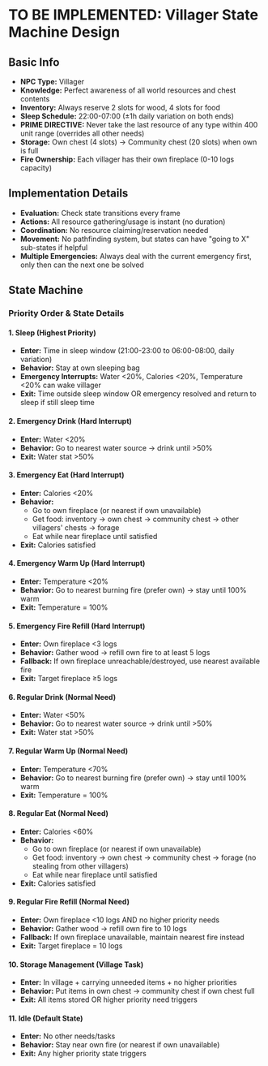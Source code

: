 # TO BE IMPLEMENTED: Villager State Machine Design

## Basic Info
- **NPC Type:** Villager
- **Knowledge:** Perfect awareness of all world resources and chest contents
- **Inventory:** Always reserve 2 slots for wood, 4 slots for food
- **Sleep Schedule:** 22:00-07:00 (±1h daily variation on both ends)
- **PRIME DIRECTIVE:** Never take the last resource of any type within 400 unit range (overrides all other needs)
- **Storage:** Own chest (4 slots) → Community chest (20 slots) when own is full
- **Fire Ownership:** Each villager has their own fireplace (0-10 logs capacity)

## Implementation Details
- **Evaluation:** Check state transitions every frame
- **Actions:** All resource gathering/usage is instant (no duration)
- **Coordination:** No resource claiming/reservation needed
- **Movement:** No pathfinding system, but states can have "going to X" sub-states if helpful
- **Multiple Emergencies:** Always deal with the current emergency first, only then can the next one be solved

## State Machine

### Priority Order & State Details

#### 1. Sleep (Highest Priority)
- **Enter:** Time in sleep window (21:00-23:00 to 06:00-08:00, daily variation)
- **Behavior:** Stay at own sleeping bag
- **Emergency Interrupts:** Water <20%, Calories <20%, Temperature <20% can wake villager
- **Exit:** Time outside sleep window OR emergency resolved and return to sleep if still sleep time

#### 2. Emergency Drink (Hard Interrupt)
- **Enter:** Water <20%
- **Behavior:** Go to nearest water source → drink until >50%
- **Exit:** Water stat >50%

#### 3. Emergency Eat (Hard Interrupt)
- **Enter:** Calories <20%
- **Behavior:**
  - Go to own fireplace (or nearest if own unavailable)
  - Get food: inventory → own chest → community chest → other villagers' chests → forage
  - Eat while near fireplace until satisfied
- **Exit:** Calories satisfied

#### 4. Emergency Warm Up (Hard Interrupt)
- **Enter:** Temperature <20%
- **Behavior:** Go to nearest burning fire (prefer own) → stay until 100% warm
- **Exit:** Temperature = 100%

#### 5. Emergency Fire Refill (Hard Interrupt)
- **Enter:** Own fireplace <3 logs
- **Behavior:** Gather wood → refill own fire to at least 5 logs
- **Fallback:** If own fireplace unreachable/destroyed, use nearest available fire
- **Exit:** Target fireplace ≥5 logs

#### 6. Regular Drink (Normal Need)
- **Enter:** Water <50%
- **Behavior:** Go to nearest water source → drink until >50%
- **Exit:** Water stat >50%

#### 7. Regular Warm Up (Normal Need)
- **Enter:** Temperature <70%
- **Behavior:** Go to nearest burning fire (prefer own) → stay until 100% warm
- **Exit:** Temperature = 100%

#### 8. Regular Eat (Normal Need)
- **Enter:** Calories <60%
- **Behavior:**
  - Go to own fireplace (or nearest if own unavailable)
  - Get food: inventory → own chest → community chest → forage (no stealing from other villagers)
  - Eat while near fireplace until satisfied
- **Exit:** Calories satisfied

#### 9. Regular Fire Refill (Normal Need)
- **Enter:** Own fireplace <10 logs AND no higher priority needs
- **Behavior:** Gather wood → refill own fire to 10 logs
- **Fallback:** If own fireplace unavailable, maintain nearest fire instead
- **Exit:** Target fireplace = 10 logs

#### 10. Storage Management (Village Task)
- **Enter:** In village + carrying unneeded items + no higher priorities
- **Behavior:** Put items in own chest → community chest if own chest full
- **Exit:** All items stored OR higher priority need triggers

#### 11. Idle (Default State)
- **Enter:** No other needs/tasks
- **Behavior:** Stay near own fire (or nearest if own unavailable)
- **Exit:** Any higher priority state triggers